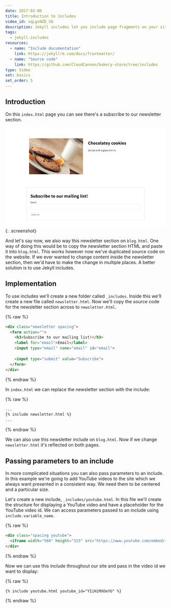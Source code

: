 ```yaml
---
date: 2017-02-06
title: Introduction to includes
video_id: xqLgvNZD_VQ
description: Jekyll includes let you include page fragments on your site
tags:
  - jekyll-includes
resources:
  - name: "Include documentation"
    link: https://jekyllrb.com/docs/frontmatter/
  - name: "Source code"
    link: https://github.com/CloudCannon/bakery-store/tree/includes
type: Video
set: basics
set_order: 5
---
```

## Introduction

On this `index.html` page you can see there's a subscribe to our newsletter section.

![Newsletter section](/images/tutorials/includes/newsletter-section.png){: .screenshot}

And let's say now, we also way this newsletter section on `blog.html`. One way of doing this would be to copy the newsletter section HTML and paste it into `blog.html`. This works however now we've duplicated source code on the website. If we ever wanted to change content inside the newsletter section, then we'd have to make the change in multiple places. A better solution is to use Jekyll includes.

## Implementation

To use includes we'll create a new folder called `_includes`. Inside this we'll create a new file called `newsletter.html`. Now we'll copy the source code for the newsletter section across to `newsletter.html`.

{% raw %}
~~~html
<div class="newsletter spacing">
  <form action="">
    <h3>Subscribe to our mailing list!</h3>
    <label for="email">Email</label>
    <input type="email" name="email" id="email">

    <input type="submit" value="Subscribe">
  </form>
</div>
~~~
{% endraw %}

In `index.html` we can replace the newsletter section with the include:

{% raw %}
~~~html
...
{% include newsletter.html %}
...
~~~
{% endraw %}

We can also use this newsletter include on `blog.html`. Now if we change `newsletter.html` it's reflected on both pages.

## Passing parameters to an include

In more complicated situations you can also pass parameters to an include. In this example we're going to add YouTube videos to the site which we always want presented in a consistent way. We need them to be centered and a particular size.

Let's create a new include, `_includes/youtube.html`. In this file we'll create the structure for displaying a YouTube video and have a placeholder for the YouTube video id. We can access parameters passed to an include using `include.variable_name`.

{% raw %}
~~~html
<div class="spacing youtube">
  <iframe width="560" height="315" src="https://www.youtube.com/embed/{{ include.youtube_id }}" frameborder="0" allowfullscreen></iframe>
</div>
~~~
{% endraw %}

Now we can use this include throughout our site and pass in the video id we want to display:

{% raw %}
~~~html
{% include youtube.html youtube_id="YIiHiMXOeYU" %}
~~~
{% endraw %}
